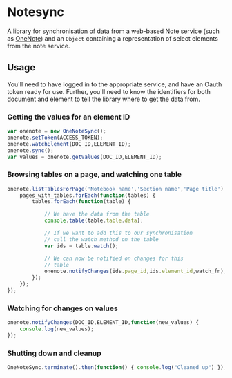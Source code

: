 # Notesync

A library for synchronisation of data from a web-based Note service (such as [OneNote](http://onenote.com)) and an `Object` containing a representation of select elements from the note service.

## Usage

You'll need to have logged in to the appropriate service, and have an Oauth token ready for use. Further, you'll need to know the identifiers for both document and element to tell the library where to get the data from.

### Getting the values for an element ID

```js
var onenote = new OneNoteSync();
onenote.setToken(ACCESS_TOKEN);
onenote.watchElement(DOC_ID,ELEMENT_ID);
onenote.sync();
var values = onenote.getValues(DOC_ID,ELEMENT_ID);
```

### Browsing tables on a page, and watching one table

```js
onenote.listTablesForPage('Notebook name','Section name','Page title').then(function(pages_with_tables) {
	pages_with_tables.forEach(function(tables) {
		tables.forEach(function(table) {

			// We have the data from the table
			console.table(table.table.data);

			// If we want to add this to our synchronisation
			// call the watch method on the table
			var ids = table.watch();

			// We can now be notified on changes for this
			// table
			onenote.notifyChanges(ids.page_id,ids.element_id,watch_fn);
		});
	});
});
```


### Watching for changes on values

```js
onenote.notifyChanges(DOC_ID,ELEMENT_ID,function(new_values) {
    console.log(new_values);
});
```

### Shutting down and cleanup

```js
OneNoteSync.terminate().then(function() { console.log("Cleaned up") });
```